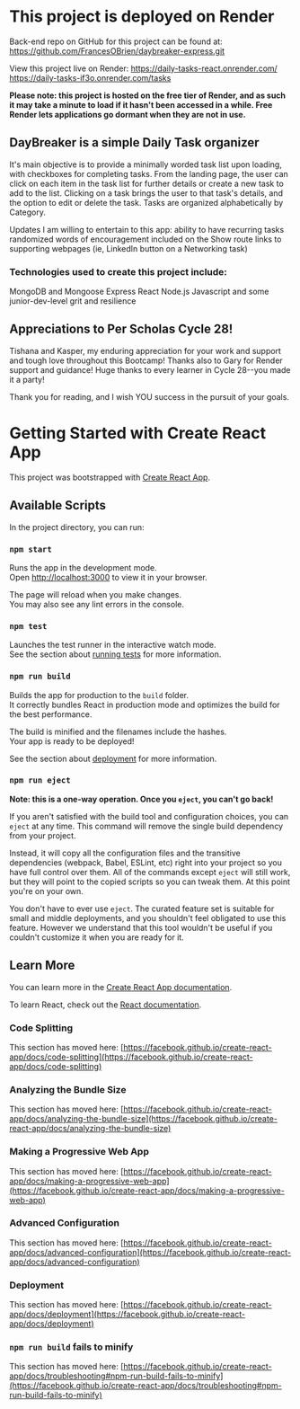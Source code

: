 # This project is deployed on Render

Back-end repo on GitHub for this project can be found at:
https://github.com/FrancesOBrien/daybreaker-express.git

View this project live on Render:
https://daily-tasks-react.onrender.com/
https://daily-tasks-if3o.onrender.com/tasks

**Please note: this project is hosted on the free tier of Render, and as such it may take a minute to load if it hasn't been accessed in a while. Free Render lets applications go dormant when they are not in use.**

## DayBreaker is a simple Daily Task organizer
It's main objective is to provide a minimally worded task list upon loading, with checkboxes for completing tasks. From the landing page, the user can click on each item in the task list for further details or create a new task to add to the list.
Clicking on a task brings the user to that task's details, and the option to edit or delete the task.
Tasks are organized alphabetically by Category.

Updates I am willing to entertain to this app:
ability to have recurring tasks
randomized words of encouragement included on the Show route
links to supporting webpages (ie, LinkedIn button on a Networking task)


### Technologies used to create this project include:
MongoDB and Mongoose
Express
React
Node.js
Javascript
and some junior-dev-level grit and resilience

## Appreciations to Per Scholas Cycle 28! 
Tishana and Kasper, my enduring appreciation for your work and support and tough love throughout this Bootcamp!
Thanks also to Gary for Render support and guidance!
Huge thanks to every learner in Cycle 28--you made it a party! 

Thank you for reading, and I wish YOU success in the pursuit of your goals.


# Getting Started with Create React App

This project was bootstrapped with [Create React App](https://github.com/facebook/create-react-app).

## Available Scripts

In the project directory, you can run:

### `npm start`

Runs the app in the development mode.\
Open [http://localhost:3000](http://localhost:3000) to view it in your browser.

The page will reload when you make changes.\
You may also see any lint errors in the console.

### `npm test`

Launches the test runner in the interactive watch mode.\
See the section about [running tests](https://facebook.github.io/create-react-app/docs/running-tests) for more information.

### `npm run build`

Builds the app for production to the `build` folder.\
It correctly bundles React in production mode and optimizes the build for the best performance.

The build is minified and the filenames include the hashes.\
Your app is ready to be deployed!

See the section about [deployment](https://facebook.github.io/create-react-app/docs/deployment) for more information.

### `npm run eject`

**Note: this is a one-way operation. Once you `eject`, you can't go back!**

If you aren't satisfied with the build tool and configuration choices, you can `eject` at any time. This command will remove the single build dependency from your project.

Instead, it will copy all the configuration files and the transitive dependencies (webpack, Babel, ESLint, etc) right into your project so you have full control over them. All of the commands except `eject` will still work, but they will point to the copied scripts so you can tweak them. At this point you're on your own.

You don't have to ever use `eject`. The curated feature set is suitable for small and middle deployments, and you shouldn't feel obligated to use this feature. However we understand that this tool wouldn't be useful if you couldn't customize it when you are ready for it.

## Learn More

You can learn more in the [Create React App documentation](https://facebook.github.io/create-react-app/docs/getting-started).

To learn React, check out the [React documentation](https://reactjs.org/).

### Code Splitting

This section has moved here: [https://facebook.github.io/create-react-app/docs/code-splitting](https://facebook.github.io/create-react-app/docs/code-splitting)

### Analyzing the Bundle Size

This section has moved here: [https://facebook.github.io/create-react-app/docs/analyzing-the-bundle-size](https://facebook.github.io/create-react-app/docs/analyzing-the-bundle-size)

### Making a Progressive Web App

This section has moved here: [https://facebook.github.io/create-react-app/docs/making-a-progressive-web-app](https://facebook.github.io/create-react-app/docs/making-a-progressive-web-app)

### Advanced Configuration

This section has moved here: [https://facebook.github.io/create-react-app/docs/advanced-configuration](https://facebook.github.io/create-react-app/docs/advanced-configuration)

### Deployment

This section has moved here: [https://facebook.github.io/create-react-app/docs/deployment](https://facebook.github.io/create-react-app/docs/deployment)

### `npm run build` fails to minify

This section has moved here: [https://facebook.github.io/create-react-app/docs/troubleshooting#npm-run-build-fails-to-minify](https://facebook.github.io/create-react-app/docs/troubleshooting#npm-run-build-fails-to-minify)
